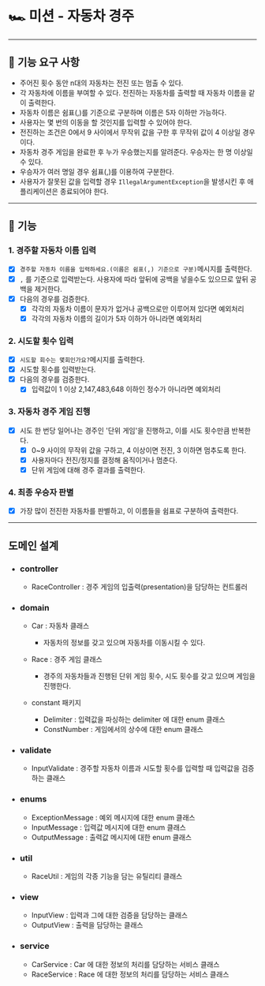 # 🏎️  미션 - 자동차 경주

---

## 🚀 기능 요구 사항

- 주어진 횟수 동안 n대의 자동차는 전진 또는 멈출 수 있다.
- 각 자동차에 이름을 부여할 수 있다. 전진하는 자동차를 출력할 때 자동차 이름을 같이 출력한다.
- 자동차 이름은 쉼표(,)를 기준으로 구분하며 이름은 5자 이하만 가능하다.
- 사용자는 몇 번의 이동을 할 것인지를 입력할 수 있어야 한다.
- 전진하는 조건은 0에서 9 사이에서 무작위 값을 구한 후 무작위 값이 4 이상일 경우이다.
- 자동차 경주 게임을 완료한 후 누가 우승했는지를 알려준다. 우승자는 한 명 이상일 수 있다.
- 우승자가 여러 명일 경우 쉼표(,)를 이용하여 구분한다.
- 사용자가 잘못된 값을 입력할 경우 `IllegalArgumentException`을 발생시킨 후 애플리케이션은 종료되어야 한다.

---

## 📮 기능

### 1. 경주할 자동차 이름 입력

- [X] `경주할 자동차 이름을 입력하세요.(이름은 쉼표(,) 기준으로 구분)`메시지를 출력한다.
- [X] `,` 를 기준으로 입력받는다. 사용자에 따라 앞뒤에 공백을 넣을수도 있으므로 앞뒤 공백을 제거한다.
- [X] 다음의 경우를 검증한다.
  - [X] 각각의 자동차 이름이 문자가 없거나 공백으로만 이루어져 있다면 예외처리
  - [X] 각각의 자동차 이름의 길이가 5자 이하가 아니라면 예외처리

### 2. 시도할 횟수 입력
- [X] `시도할 회수는 몇회인가요?`메시지를 출력한다.
- [X] 시도할 횟수를 입력받는다.
- [X] 다음의 경우를 검증한다.
  - [X] 입력값이 1 이상 2,147,483,648 이하인 정수가 아니라면 예외처리

### 3. 자동차 경주 게임 진행
- [X] 시도 한 번당 일어나는 경주인 '단위 게임'을 진행하고, 이를 시도 횟수만큼 반복한다.
  - [X] 0~9 사이의 무작위 값을 구하고, 4 이상이면 전진, 3 이하면 멈추도록 한다.
  - [X] 사용자마다 전진/정지를 결정해 움직이거나 멈춘다.
  - [X] 단위 게임에 대해 경주 결과를 출력한다.

### 4. 최종 우승자 판별
- [X] 가장 많이 전진한 자동차를 판별하고, 이 이름들을 쉼표로 구분하여 출력한다.

---

## 도메인 설계

- ### controller
  - RaceController : 경주 게임의 입출력(presentation)을 담당하는 컨트롤러

- ### domain

  - Car : 자동차 클래스
    - 자동차의 정보를 갖고 있으며 자동차를 이동시킬 수 있다.

  - Race : 경주 게임 클래스
    - 경주의 자동차들과 진행된 단위 게임 횟수, 시도 횟수를 갖고 있으며 게임을 진행한다. 

  - constant 패키지
    - Delimiter : 입력값을 파싱하는 delimiter 에 대한 enum 클래스
    - ConstNumber : 게임에서의 상수에 대한 enum 클래스

- ### validate
  - InputValidate : 경주할 자동차 이름과 시도할 횟수를 입력할 때 입력값을 검증하는 클래스

- ### enums
  - ExceptionMessage : 예외 메시지에 대한 enum 클래스
  - InputMessage : 입력값 메시지에 대한 enum 클래스
  - OutputMessage : 출력값 메시지에 대한 enum 클래스

- ### util
  - RaceUtil : 게임의 각종 기능을 담는 유틸리티 클래스

- ### view
  - InputView : 입력과 그에 대한 검증을 담당하는 클래스
  - OutputView : 출력을 담당하는 클래스

- ### service
  - CarService : Car 에 대한 정보의 처리를 담당하는 서비스 클래스
  - RaceService : Race 에 대한 정보의 처리를 담당하는 서비스 클래스